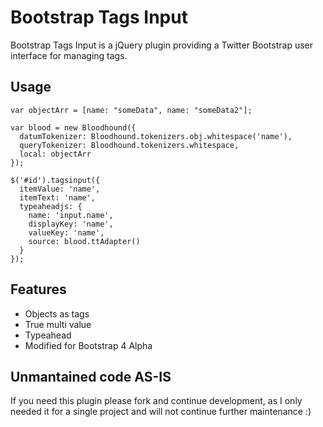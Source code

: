 # Bootstrap Tags Input
Bootstrap Tags Input is a jQuery plugin providing a Twitter Bootstrap user interface for managing tags.


## Usage
    var objectArr = [name: "someData", name: "someData2"];

    var blood = new Bloodhound({
      datumTokenizer: Bloodhound.tokenizers.obj.whitespace('name'),
      queryTokenizer: Bloodhound.tokenizers.whitespace,
      local: objectArr
    });

    $('#id').tagsinput({
      itemValue: 'name',
      itemText: 'name',
      typeaheadjs: {
        name: 'input.name',
        displayKey: 'name',
        valueKey: 'name',
        source: blood.ttAdapter()
      }
    });

## Features
* Objects as tags
* True multi value
* Typeahead
* Modified for Bootstrap 4 Alpha

## Unmantained code AS-IS
If you need this plugin please fork and continue development, as I only needed it for a single project and will not continue further maintenance :)
